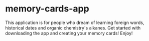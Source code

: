 # memory-cards-app
This application is for people who dream of learning foreign words, historical dates and organic chemistry's alkanes. Get started with downloading the app and creating your memory cards!
Enjoy!
